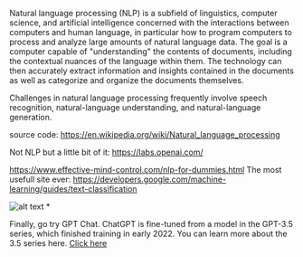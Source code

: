Natural language processing (NLP) is a subfield of linguistics, computer science, and artificial intelligence concerned with the interactions between computers and human language, in particular how to program computers to process and analyze large amounts of natural language data. The goal is a computer capable of "understanding" the contents of documents, including the contextual nuances of the language within them. The technology can then accurately extract information and insights contained in the documents as well as categorize and organize the documents themselves.

Challenges in natural language processing frequently involve speech recognition, natural-language understanding, and natural-language generation.


source code: https://en.wikipedia.org/wiki/Natural_language_processing


Not NLP but a little bit of it: https://labs.openai.com/ 

https://www.effective-mind-control.com/nlp-for-dummies.html
The most usefull site ever: https://developers.google.com/machine-learning/guides/text-classification




![alt text](https://developers.google.com/static/machine-learning/guides/text-classification/images/Workflow.png)
*



Finally, go try GPT Chat. 
ChatGPT is fine-tuned from a model in the GPT-3.5 series, which finished training in early 2022. You can learn more about the 3.5 series here.
[Click here](https://openai.com/blog/chatgpt/)
